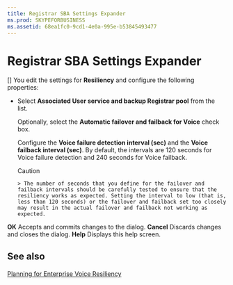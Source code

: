 ```yaml
---
title: Registrar SBA Settings Expander
ms.prod: SKYPEFORBUSINESS
ms.assetid: 68ea1fc0-9cd1-4e0a-995e-b53845493477
---
```



# Registrar SBA Settings Expander
[]
You edit the settings for **Resiliency** and configure the following properties:
  
    
    


- Select **Associated User service and backup Registrar pool** from the list.
    
    
    
    Optionally, select the **Automatic failover and failback for Voice** check box.
    
    
    
    Configure the **Voice failure detection interval (sec)** and the **Voice failback interval (sec)**. By default, the intervals are 120 seconds for Voice failure detection and 240 seconds for Voice failback.
    
    
    
    > [!CAUTION]
      > The number of seconds that you define for the failover and failback intervals should be carefully tested to ensure that the resiliency works as expected. Setting the interval to low (that is, less than 120 seconds) or the failover and failback set too closely may result in the actual failover and failback not working as expected. 
 **OK** Accepts and commits changes to the dialog. **Cancel** Discards changes and closes the dialog. **Help** Displays this help screen.
## See also


#### 


  
    
    
 [Planning for Enterprise Voice Resiliency](http://technet.microsoft.com/library/ca116700-1055-4ca5-9b87-4c7f380c3655.aspx)
